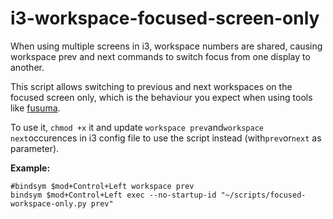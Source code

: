 # i3-workspace-focused-screen-only

When using multiple screens in i3, workspace numbers are shared, causing workspace prev and next commands to switch focus from one display to another.

This script allows switching to previous and next workspaces on the focused screen only, which is the behaviour you expect when using tools like [fusuma](https://github.com/iberianpig/fusuma).

To use it, `chmod +x` it and update `workspace prev`and`workspace next`occurences in i3 config file to use the script instead (with`prev`or`next` as parameter).

**Example:**

```
#bindsym $mod+Control+Left workspace prev
bindsym $mod+Control+Left exec --no-startup-id "~/scripts/focused-workspace-only.py prev"
```
